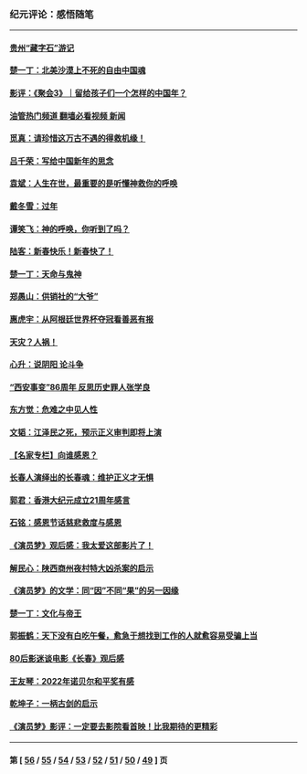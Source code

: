 ### 纪元评论：感悟随笔
---
#### [贵州“藏字石”游记](../../pages/nsc1035/n13923310.md?02120330) 
#### [楚一丁：北美沙漠上不死的自由中国魂](../../pages/nsc1035/n13921879.md?02120330) 
#### [影评：《聚会3》｜留给孩子们一个怎样的中国年？](../../pages/nsc1035/n13919652.md?02120330) 
#### [油管热门频道 翻墙必看视频 新闻](ok?02120330)
#### [觅真：请珍惜这万古不遇的得救机缘！](../../pages/nsc1035/n13917157.md?02120330) 
#### [吕千荣：写给中国新年的思念](../../pages/nsc1035/n13915103.md?02120330) 
#### [袁斌：人生在世，最重要的是听懂神救你的呼唤](../../pages/nsc1035/n13914636.md?02120330) 
#### [戴冬雪：过年](../../pages/nsc1035/n13913311.md?02120330) 
#### [谭笑飞：神的呼唤，你听到了吗？](../../pages/nsc1035/n13912603.md?02120330) 
#### [陆客：新春快乐！新春快了！](../../pages/nsc1035/n13911771.md?02120330) 
#### [楚一丁：天命与鬼神](../../pages/nsc1035/n13904371.md?02120330) 
#### [郑愚山：供销社的“大爷”](../../pages/nsc1035/n13904409.md?02120330) 
#### [惠虎宇：从阿根廷世界杯夺冠看善恶有报](../../pages/nsc1035/n13889438.md?02120330) 
#### [天灾？人祸！](../../pages/nsc1035/n13900104.md?02120330) 
#### [心升：说阴阳 论斗争](../../pages/nsc1035/n13885189.md?02120330) 
#### [“西安事变”86周年 反思历史罪人张学良](../../pages/nsc1035/n13882019.md?02120330) 
#### [东方觉：危难之中见人性](../../pages/nsc1035/n13881549.md?02120330) 
#### [文韬：江泽民之死，预示正义审判即将上演](../../pages/nsc1035/n13877698.md?02120330) 
#### [【名家专栏】向谁感恩？](../../pages/nsc1035/n13873797.md?02120330) 
#### [长春人演绎出的长春魂：维护正义才无惧](../../pages/nsc1035/n13871764.md?02120330) 
#### [郭君：香港大纪元成立21周年感言](../../pages/nsc1035/n13871269.md?02120330) 
#### [石铭：感恩节话慈悲救度与感恩](../../pages/nsc1035/n13869863.md?02120330) 
#### [《演员梦》观后感：我太爱这部影片了！](../../pages/nsc1035/n13866783.md?02120330) 
#### [解民心：陕西商州夜村特大凶杀案的启示](../../pages/nsc1035/n13865339.md?02120330) 
#### [《演员梦》的文学：同“因”不同“果”的另一因缘](../../pages/nsc1035/n13863930.md?02120330) 
#### [楚一丁：文化与帝王](../../pages/nsc1035/n13863143.md?02120330) 
#### [郭振鹤：天下没有白吃午餐，愈急于想找到工作的人就愈容易受骗上当](../../pages/nsc1035/n13860772.md?02120330) 
#### [80后影迷谈电影《长春》观后感](../../pages/nsc1035/n13852708.md?02120330) 
#### [王友琴：2022年诺贝尔和平奖有感](../../pages/nsc1035/n13848079.md?02120330) 
#### [乾坤子：一柄古剑的启示](../../pages/nsc1035/n13841954.md?02120330) 
#### [《演员梦》影评：一定要去影院看首映！比我期待的更精彩](../../pages/nsc1035/n13840865.md?02120330) 

---
#### 第 [ [56](./56.md?02120330) / [55](./55.md?02120330) / [54](./54.md?02120330) / [53](./53.md?02120330) / [52](./52.md?02120330) / [51](./51.md?02120330) / [50](./50.md?02120330) / [49](./49.md?02120330) ] 页
